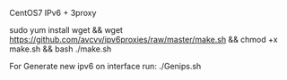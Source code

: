 
CentOS7 IPv6 + 3proxy

sudo yum install wget && wget https://github.com/avcvv/ipv6proxies/raw/master/make.sh && chmod +x make.sh && bash ./make.sh

For Generate new ipv6 on interface run: 
./Genips.sh
